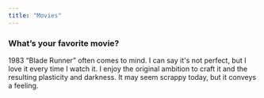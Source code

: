 ```yaml
---
title: "Movies"
---
```

### What’s your favorite movie?

1983 “Blade Runner” often comes to mind. I can say it's not perfect, but I love it every time I watch it. I enjoy the original ambition to craft it and the resulting plasticity and darkness. It may seem scrappy today, but it conveys a feeling.